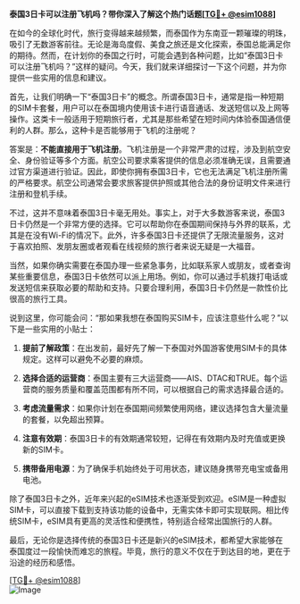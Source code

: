 **泰国3日卡可以注册飞机吗？带你深入了解这个热门话题[[TG💪+ @esim1088](https://t.me/s/esim1088)]**

在如今的全球化时代，旅行变得越来越频繁，而泰国作为东南亚一颗璀璨的明珠，吸引了无数游客前往。无论是海岛度假、美食之旅还是文化探索，泰国总能满足你的期待。然而，在计划你的泰国之行时，可能会遇到各种问题，比如“泰国3日卡可以注册飞机吗？”这样的疑问。今天，我们就来详细探讨一下这个问题，并为你提供一些实用的信息和建议。

首先，让我们明确一下“泰国3日卡”的概念。所谓泰国3日卡，通常是指一种短期的SIM卡套餐，用户可以在泰国境内使用该卡进行语音通话、发送短信以及上网等操作。这类卡一般适用于短期旅行者，尤其是那些希望在短时间内体验泰国通信便利的人群。那么，这种卡是否能够用于飞机的注册呢？

答案是：**不能直接用于飞机注册**。飞机注册是一个非常严肃的过程，涉及到航空安全、身份验证等多个方面。航空公司要求乘客提供的信息必须准确无误，且需要通过官方渠道进行验证。因此，即使你拥有泰国3日卡，它也无法满足飞机注册所需的严格要求。航空公司通常会要求旅客提供护照或其他合法的身份证明文件来进行注册和登机手续。

不过，这并不意味着泰国3日卡毫无用处。事实上，对于大多数游客来说，泰国3日卡仍然是一个非常方便的选择。它可以帮助你在泰国期间保持与外界的联系，尤其是在没有Wi-Fi的情况下。此外，许多泰国3日卡还提供了无限流量服务，这对于喜欢拍照、发朋友圈或者观看在线视频的旅行者来说无疑是一大福音。

当然，如果你确实需要在泰国办理一些紧急事务，比如联系家人或朋友，或者查询某些重要信息，泰国3日卡依然可以派上用场。例如，你可以通过手机拨打电话或发送短信来获取必要的帮助和支持。只要合理利用，泰国3日卡仍然是一款性价比很高的旅行工具。

说到这里，你可能会问：“那如果我想在泰国购买SIM卡，应该注意些什么呢？”以下是一些实用的小贴士：

1. **提前了解政策**：在出发前，最好先了解一下泰国对外国游客使用SIM卡的具体规定。这样可以避免不必要的麻烦。
   
2. **选择合适的运营商**：泰国主要有三大运营商——AIS、DTAC和TRUE。每个运营商的服务质量和覆盖范围都有所不同，可以根据自己的需求选择最合适的。

3. **考虑流量需求**：如果你计划在泰国期间频繁使用网络，建议选择包含大量流量的套餐，以免超出预算。

4. **注意有效期**：泰国3日卡的有效期通常较短，记得在有效期内及时充值或更换新的SIM卡。

5. **携带备用电源**：为了确保手机始终处于可用状态，建议随身携带充电宝或备用电池。

除了泰国3日卡之外，近年来兴起的eSIM技术也逐渐受到欢迎。eSIM是一种虚拟SIM卡，可以直接下载到支持该功能的设备中，无需实体卡即可实现联网。相比传统SIM卡，eSIM具有更高的灵活性和便携性，特别适合经常出国旅行的人群。

最后，无论你是选择传统的泰国3日卡还是新兴的eSIM技术，都希望大家能够在泰国度过一段愉快而难忘的旅程。毕竟，旅行的意义不仅在于到达目的地，更在于沿途的经历和感悟。

[[TG💪+ @esim1088](https://t.me/s/esim1088)]  
![Image](https://i.postimg.cc/4NQfJmqS/Snipaste-2025-05-13-00-14-12.png)